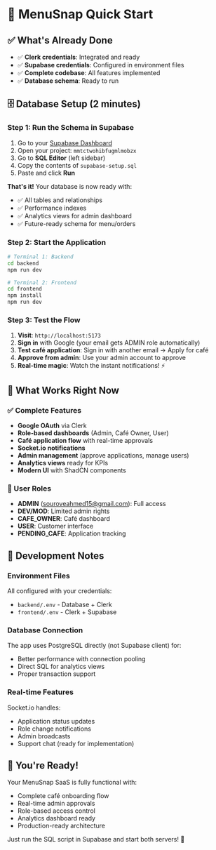 # 🚀 MenuSnap Quick Start

## ✅ What's Already Done

- ✅ **Clerk credentials**: Integrated and ready
- ✅ **Supabase credentials**: Configured in environment files
- ✅ **Complete codebase**: All features implemented
- ✅ **Database schema**: Ready to run

## 🗄️ Database Setup (2 minutes)

### Step 1: Run the Schema in Supabase

1. Go to your [Supabase Dashboard](https://supabase.com/dashboard)
2. Open your project: `mmtctwohibfugmlmobzx`
3. Go to **SQL Editor** (left sidebar)
4. Copy the contents of `supabase-setup.sql`
5. Paste and click **Run**

**That's it!** Your database is now ready with:

- ✅ All tables and relationships
- ✅ Performance indexes
- ✅ Analytics views for admin dashboard
- ✅ Future-ready schema for menu/orders

### Step 2: Start the Application

```bash
# Terminal 1: Backend
cd backend
npm run dev

# Terminal 2: Frontend
cd frontend
npm install
npm run dev
```

### Step 3: Test the Flow

1. **Visit**: `http://localhost:5173`
2. **Sign in** with Google (your email gets ADMIN role automatically)
3. **Test café application**: Sign in with another email → Apply for café
4. **Approve from admin**: Use your admin account to approve
5. **Real-time magic**: Watch the instant notifications! ⚡

## 🎯 What Works Right Now

### ✅ Complete Features

- **Google OAuth** via Clerk
- **Role-based dashboards** (Admin, Café Owner, User)
- **Café application flow** with real-time approvals
- **Socket.io notifications**
- **Admin management** (approve applications, manage users)
- **Analytics views** ready for KPIs
- **Modern UI** with ShadCN components

### 👥 User Roles

- **ADMIN** (souroveahmed15@gmail.com): Full access
- **DEV/MOD**: Limited admin rights
- **CAFE_OWNER**: Café dashboard
- **USER**: Customer interface
- **PENDING_CAFE**: Application tracking

## 🔧 Development Notes

### Environment Files

All configured with your credentials:

- `backend/.env` - Database + Clerk
- `frontend/.env` - Clerk + Supabase

### Database Connection

The app uses PostgreSQL directly (not Supabase client) for:

- Better performance with connection pooling
- Direct SQL for analytics views
- Proper transaction support

### Real-time Features

Socket.io handles:

- Application status updates
- Role change notifications
- Admin broadcasts
- Support chat (ready for implementation)

## 🎉 You're Ready!

Your MenuSnap SaaS is fully functional with:

- Complete café onboarding flow
- Real-time admin approvals
- Role-based access control
- Analytics dashboard ready
- Production-ready architecture

Just run the SQL script in Supabase and start both servers! 🚀
